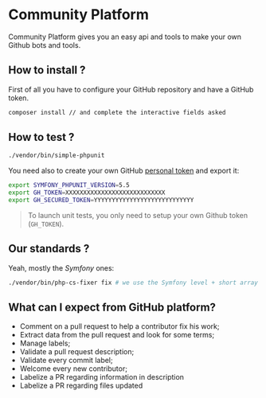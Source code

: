 # Community Platform

Community Platform gives you an easy api and tools to make your own Github bots and tools.

## How to install ?

First of all you have to configure your GitHub repository and have a GitHub token.

```bash
composer install // and complete the interactive fields asked
```

## How to test ?

```bash
./vendor/bin/simple-phpunit
```

You need also to create your own GitHub [personal token](https://github.com/settings/tokens) and export it:

```bash
export SYMFONY_PHPUNIT_VERSION=5.5
export GH_TOKEN=XXXXXXXXXXXXXXXXXXXXXXXXXXXX
export GH_SECURED_TOKEN=YYYYYYYYYYYYYYYYYYYYYYYYYYYY
```

> To launch unit tests, you only need to setup your own Github token (`GH_TOKEN`).

## Our standards ?

Yeah, mostly the *Symfony* ones:

```bash
./vendor/bin/php-cs-fixer fix # we use the Symfony level + short array notation filter
```

## What can I expect from GitHub platform?

* Comment on a pull request to help a contributor fix his work;
* Extract data from the pull request and look for some terms;
* Manage labels;
* Validate a pull request description;
* Validate every commit label;
* Welcome every new contributor;
* Labelize a PR regarding information in description
* Labelize a PR regarding files updated

